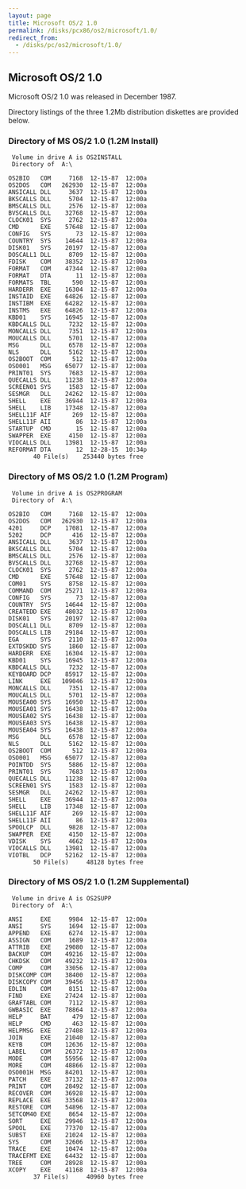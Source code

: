 ```yaml
---
layout: page
title: Microsoft OS/2 1.0
permalink: /disks/pcx86/os2/microsoft/1.0/
redirect_from:
  - /disks/pc/os2/microsoft/1.0/
---
```


Microsoft OS/2 1.0
---

Microsoft OS/2 1.0 was released in December 1987.

Directory listings of the three 1.2Mb distribution diskettes are provided below.

### Directory of MS OS/2 1.0 (1.2M Install)

	 Volume in drive A is OS2INSTALL 
	 Directory of  A:\
	
	OS2BIO   COM     7168  12-15-87  12:00a
	OS2DOS   COM   262930  12-15-87  12:00a
	ANSICALL DLL     3637  12-15-87  12:00a
	BKSCALLS DLL     5704  12-15-87  12:00a
	BMSCALLS DLL     2576  12-15-87  12:00a
	BVSCALLS DLL    32768  12-15-87  12:00a
	CLOCK01  SYS     2762  12-15-87  12:00a
	CMD      EXE    57648  12-15-87  12:00a
	CONFIG   SYS       73  12-15-87  12:00a
	COUNTRY  SYS    14644  12-15-87  12:00a
	DISK01   SYS    20197  12-15-87  12:00a
	DOSCALL1 DLL     8709  12-15-87  12:00a
	FDISK    COM    38352  12-15-87  12:00a
	FORMAT   COM    47344  12-15-87  12:00a
	FORMAT   DTA       11  12-15-87  12:00a
	FORMATS  TBL      590  12-15-87  12:00a
	HARDERR  EXE    16304  12-15-87  12:00a
	INSTAID  EXE    64826  12-15-87  12:00a
	INSTIBM  EXE    64282  12-15-87  12:00a
	INSTMS   EXE    64826  12-15-87  12:00a
	KBD01    SYS    16945  12-15-87  12:00a
	KBDCALLS DLL     7232  12-15-87  12:00a
	MONCALLS DLL     7351  12-15-87  12:00a
	MOUCALLS DLL     5701  12-15-87  12:00a
	MSG      DLL     6578  12-15-87  12:00a
	NLS      DLL     5162  12-15-87  12:00a
	OS2BOOT  COM      512  12-15-87  12:00a
	OSO001   MSG    65077  12-15-87  12:00a
	PRINT01  SYS     7683  12-15-87  12:00a
	QUECALLS DLL    11238  12-15-87  12:00a
	SCREEN01 SYS     1583  12-15-87  12:00a
	SESMGR   DLL    24262  12-15-87  12:00a
	SHELL    EXE    36944  12-15-87  12:00a
	SHELL    LIB    17348  12-15-87  12:00a
	SHELL11F AIF      269  12-15-87  12:00a
	SHELL11F AII       86  12-15-87  12:00a
	STARTUP  CMD       15  12-15-87  12:00a
	SWAPPER  EXE     4150  12-15-87  12:00a
	VIOCALLS DLL    13981  12-15-87  12:00a
	REFORMAT DTA       12  12-28-15  10:34p
	       40 File(s)    253440 bytes free

### Directory of MS OS/2 1.0 (1.2M Program)

	 Volume in drive A is OS2PROGRAM 
	 Directory of  A:\
	
	OS2BIO   COM     7168  12-15-87  12:00a
	OS2DOS   COM   262930  12-15-87  12:00a
	4201     DCP    17081  12-15-87  12:00a
	5202     DCP      416  12-15-87  12:00a
	ANSICALL DLL     3637  12-15-87  12:00a
	BKSCALLS DLL     5704  12-15-87  12:00a
	BMSCALLS DLL     2576  12-15-87  12:00a
	BVSCALLS DLL    32768  12-15-87  12:00a
	CLOCK01  SYS     2762  12-15-87  12:00a
	CMD      EXE    57648  12-15-87  12:00a
	COM01    SYS     8758  12-15-87  12:00a
	COMMAND  COM    25271  12-15-87  12:00a
	CONFIG   SYS       73  12-15-87  12:00a
	COUNTRY  SYS    14644  12-15-87  12:00a
	CREATEDD EXE    48032  12-15-87  12:00a
	DISK01   SYS    20197  12-15-87  12:00a
	DOSCALL1 DLL     8709  12-15-87  12:00a
	DOSCALLS LIB    29184  12-15-87  12:00a
	EGA      SYS     2110  12-15-87  12:00a
	EXTDSKDD SYS     1860  12-15-87  12:00a
	HARDERR  EXE    16304  12-15-87  12:00a
	KBD01    SYS    16945  12-15-87  12:00a
	KBDCALLS DLL     7232  12-15-87  12:00a
	KEYBOARD DCP    85917  12-15-87  12:00a
	LINK     EXE   109046  12-15-87  12:00a
	MONCALLS DLL     7351  12-15-87  12:00a
	MOUCALLS DLL     5701  12-15-87  12:00a
	MOUSEA00 SYS    16950  12-15-87  12:00a
	MOUSEA01 SYS    16438  12-15-87  12:00a
	MOUSEA02 SYS    16438  12-15-87  12:00a
	MOUSEA03 SYS    16438  12-15-87  12:00a
	MOUSEA04 SYS    16438  12-15-87  12:00a
	MSG      DLL     6578  12-15-87  12:00a
	NLS      DLL     5162  12-15-87  12:00a
	OS2BOOT  COM      512  12-15-87  12:00a
	OSO001   MSG    65077  12-15-87  12:00a
	POINTDD  SYS     5886  12-15-87  12:00a
	PRINT01  SYS     7683  12-15-87  12:00a
	QUECALLS DLL    11238  12-15-87  12:00a
	SCREEN01 SYS     1583  12-15-87  12:00a
	SESMGR   DLL    24262  12-15-87  12:00a
	SHELL    EXE    36944  12-15-87  12:00a
	SHELL    LIB    17348  12-15-87  12:00a
	SHELL11F AIF      269  12-15-87  12:00a
	SHELL11F AII       86  12-15-87  12:00a
	SPOOLCP  DLL     9828  12-15-87  12:00a
	SWAPPER  EXE     4150  12-15-87  12:00a
	VDISK    SYS     4662  12-15-87  12:00a
	VIOCALLS DLL    13981  12-15-87  12:00a
	VIOTBL   DCP    52162  12-15-87  12:00a
	       50 File(s)     48128 bytes free

### Directory of MS OS/2 1.0 (1.2M Supplemental)

	 Volume in drive A is OS2SUPP    
	 Directory of  A:\
	
	ANSI     EXE     9984  12-15-87  12:00a
	ANSI     SYS     1694  12-15-87  12:00a
	APPEND   EXE     6274  12-15-87  12:00a
	ASSIGN   COM     1689  12-15-87  12:00a
	ATTRIB   EXE    29080  12-15-87  12:00a
	BACKUP   COM    49216  12-15-87  12:00a
	CHKDSK   COM    49232  12-15-87  12:00a
	COMP     COM    33056  12-15-87  12:00a
	DISKCOMP COM    38400  12-15-87  12:00a
	DISKCOPY COM    39456  12-15-87  12:00a
	EDLIN    COM     8151  12-15-87  12:00a
	FIND     EXE    27424  12-15-87  12:00a
	GRAFTABL COM     7112  12-15-87  12:00a
	GWBASIC  EXE    78864  12-15-87  12:00a
	HELP     BAT      479  12-15-87  12:00a
	HELP     CMD      463  12-15-87  12:00a
	HELPMSG  EXE    27408  12-15-87  12:00a
	JOIN     EXE    21040  12-15-87  12:00a
	KEYB     COM    12636  12-15-87  12:00a
	LABEL    COM    26372  12-15-87  12:00a
	MODE     COM    55956  12-15-87  12:00a
	MORE     COM    48866  12-15-87  12:00a
	OSO001H  MSG    84201  12-15-87  12:00a
	PATCH    EXE    37132  12-15-87  12:00a
	PRINT    COM    28492  12-15-87  12:00a
	RECOVER  COM    36928  12-15-87  12:00a
	REPLACE  EXE    33568  12-15-87  12:00a
	RESTORE  COM    54896  12-15-87  12:00a
	SETCOM40 EXE     8654  12-15-87  12:00a
	SORT     EXE    29946  12-15-87  12:00a
	SPOOL    EXE    77370  12-15-87  12:00a
	SUBST    EXE    21024  12-15-87  12:00a
	SYS      COM    32606  12-15-87  12:00a
	TRACE    EXE    10474  12-15-87  12:00a
	TRACEFMT EXE    64432  12-15-87  12:00a
	TREE     COM    28928  12-15-87  12:00a
	XCOPY    EXE    41168  12-15-87  12:00a
	       37 File(s)     40960 bytes free
